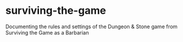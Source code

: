 # surviving-the-game
Documenting the rules and settings of the Dungeon &amp; Stone game from Surviving the Game as a Barbarian
